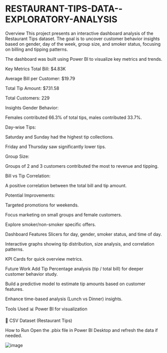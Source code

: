 # RESTAURANT-TIPS-DATA--EXPLORATORY-ANALYSIS
Overview
This project presents an interactive dashboard analysis of the Restaurant Tips dataset. The goal is to uncover customer behavior insights based on gender, day of the week, group size, and smoker status, focusing on billing and tipping patterns.

The dashboard was built using Power BI to visualize key metrics and trends.

Key Metrics
Total Bill: $4.83K

Average Bill per Customer: $19.79

Total Tip Amount: $731.58

Total Customers: 229

Insights
Gender Behavior:

Females contributed 66.3% of total tips, males contributed 33.7%.

Day-wise Tips:

Saturday and Sunday had the highest tip collections.

Friday and Thursday saw significantly lower tips.

Group Size:

Groups of 2 and 3 customers contributed the most to revenue and tipping.

Bill vs Tip Correlation:

A positive correlation between the total bill and tip amount.

Potential Improvements:

Targeted promotions for weekends.

Focus marketing on small groups and female customers.

Explore smoker/non-smoker specific offers.

Dashboard Features
Slicers for day, gender, smoker status, and time of day.

Interactive graphs showing tip distribution, size analysis, and correlation patterns.

KPI Cards for quick overview metrics.

Future Work
Add Tip Percentage analysis (tip / total bill) for deeper customer behavior study.

Build a predictive model to estimate tip amounts based on customer features.

Enhance time-based analysis (Lunch vs Dinner) insights.

Tools Used
📊 Power BI for visualization

📁 CSV Dataset (Restaurant Tips)

How to Run
Open the .pbix file in Power BI Desktop and refresh the data if needed.

![image](https://github.com/user-attachments/assets/0e10d7f0-b9e4-4453-ae80-68e004a0a97e)


